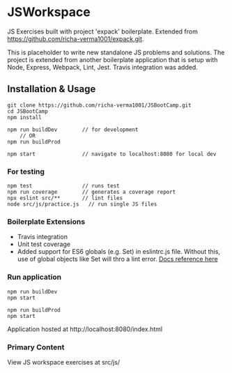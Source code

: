# JSWorkspace

JS Exercises built with project 'expack' boilerplate.
Extended from https://github.com/richa-verma1001/expack.git.

This is placeholder to write new standalone JS problems and solutions. The project
is extended from another boilerplate application that is setup with Node, Express,
Webpack, Lint, Jest. Travis integration was added.


## Installation & Usage

    git clone https://github.com/richa-verma1001/JSBootCamp.git
    cd JSBootCamp
    npm install

    npm run buildDev        // for development
        // OR
    npm run buildProd

    npm start               // navigate to localhost:8080 for local dev

### For testing

    npm test                // runs test
    npm run coverage        // generates a coverage report
    npx eslint src/**       // lint files
    node src/js/practice.js   // run single JS files

### Boilerplate Extensions
- Travis integration
- Unit test coverage
- Added support for ES6 globals (e.g. Set) in eslintrc.js file. Without this, use of global objects like Set will thro a lint error. [Docs reference here](https://eslint.org/docs/user-guide/configuring#specifying-parser-options)


### Run application

    npm run buildDev
    npm start

    npm run buildProd
    npm start

  Application hosted at http://localhost:8080/index.html

### Primary Content

View JS workspace exercises at src/js/
